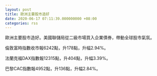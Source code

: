```yaml
---
layout: post
title: 歐洲主要股市造好
date: 2020-06-17 07:11:39.000000000 +08:00
categories: rss
---
```


歐洲主要股市造好。美國聯儲局從二級市場買入企業債券，帶動全球股市氣氛。

倫敦富時指數收市報6242點，升178點，升幅2.94%。

法蘭克福DAX指數報12315點，升404點，升幅3.39%。

巴黎CAC指數報4952點，升136點，升幅2.84%。
